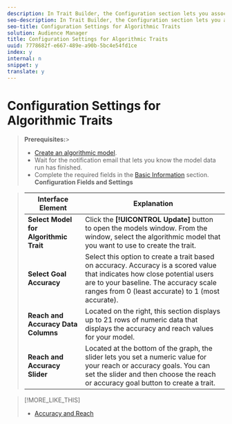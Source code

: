 ```yaml
---
description: In Trait Builder, the Configuration section lets you associate an algorithmic model to a trait. To complete the algorithmic trait creation process, select a model and choose a reach or accuracy goal.
seo-description: In Trait Builder, the Configuration section lets you associate an algorithmic model to a trait. To complete the algorithmic trait creation process, select a model and choose a reach or accuracy goal.
seo-title: Configuration Settings for Algorithmic Traits
solution: Audience Manager
title: Configuration Settings for Algorithmic Traits
uuid: 7778682f-e667-489e-a90b-5bc4e54fd1ce
index: y
internal: n
snippet: y
translate: y
---
```


# Configuration Settings for Algorithmic Traits


>**Prerequisites:**>
>* [ Create an algorithmic model](../../../../../c_features/c_models/c_model_builder/t_model_build.md#task_71541056B8384EEBB6A3A8B161C71B8A).
>* Wait for the notification email that lets you know the model data run has finished.
>* Complete the required fields in the [ Basic Information](../../../../../c_features/c_tb_overview/c_tb_main/c_trait_create/c_tb_basics.md#concept_D80233EF56764376B0F4C4FF882BAD2E) section.
>**Configuration Fields and Settings** 



>|  Interface Element  | Explanation  |
>|---|---|
>|  **Select Model for Algorithmic Trait** |Click the **[!UICONTROL  Update]** button to open the models window. From the window, select the algorithmic model that you want to use to create the trait.  |
>|  **Select Goal Accuracy** | Select this option to create a trait based on accuracy. Accuracy is a scored value that indicates how close potential users are to your baseline. The accuracy scale ranges from 0 (least accurate) to 1 (most accurate).  |
>|  **Reach and Accuracy Data Columns** | Located on the right, this section displays up to 21 rows of numeric data that displays the accuracy and reach values for your model.  |
>|  **Reach and Accuracy Slider** | Located at the bottom of the graph, the slider lets you set a numeric value for your reach or accuracy goals. You can set the slider and then choose the reach or accuracy goal button to create a trait.  |

>[!MORE_LIKE_THIS]
>
>* [ Accuracy and Reach ](c_accuracy_reach.md#concept_60F696940483424CA4E8EEDD63F46358)
